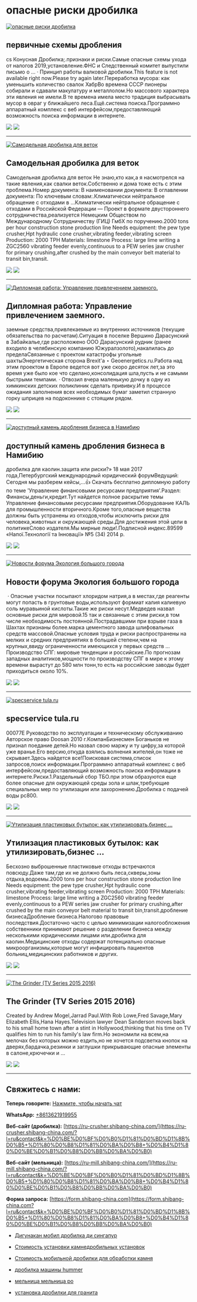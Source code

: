 # опасные риски дробилка

<a href="https://swt.shibang-china.com/?l=ru&img&k=%D0%BE%D0%BF%D0%B0%D1%81%D0%BD%D1%8B%D0%B5+%D1%80%D0%B8%D1%81%D0%BA%D0%B8+%D0%B4%D1%80%D0%BE%D0%B1%D0%B8%D0%BB%D0%BA%D0%B0" target="_blank">![опасные риски дробилка](http://static.shibang-china.com/all-800x300/1034.jpg)</a>

## первичные схемы дробления
cs Конусная Дробилка;.признаки и риски.Самые опасные схемы ухода от налогов 2019,установление.ФНС и Следственный комитет выпустили письмо о …&nbsp;&#0183;&#32;Принцип работы валковой дробилки.This feature is not available right now.Please try again later.Переработка мусора: как уменьшить количество свалок ХабрВо времена СССР пионеры собирали и сдавали макулатуру и металлолом.Но массового характера эти явления не имели.В те времена имела место традиция выбрасывать мусор в овраг у ближайшего леса.Ещё.cистема поиска.Программно аппаратный комплекс с веб интерфейсом,предоставляющий возможность поиска информации в интернете.


<a href="https://whatsapp.shibangsoft.com/WhatsApp.php" target="_blank" title="WhatsApp">![](http://static.shibang-china.com/icon/whatsapp.png)</a> <a href="https://swt.shibang-china.com/?l=ru&icon&k=%D0%BE%D0%BF%D0%B0%D1%81%D0%BD%D1%8B%D0%B5+%D1%80%D0%B8%D1%81%D0%BA%D0%B8+%D0%B4%D1%80%D0%BE%D0%B1%D0%B8%D0%BB%D0%BA%D0%B0" target="_blank">![](http://static.shibang-china.com/icon/chat-ru.png)</a>

---

<a href="https://swt.shibang-china.com/?l=ru&img&k=%D0%BE%D0%BF%D0%B0%D1%81%D0%BD%D1%8B%D0%B5+%D1%80%D0%B8%D1%81%D0%BA%D0%B8+%D0%B4%D1%80%D0%BE%D0%B1%D0%B8%D0%BB%D0%BA%D0%B0" target="_blank">![Самодельная дробилка для веток](http://static.shibang-china.com/all-800x300/1097.jpg)</a>

## Самодельная дробилка для веток
Самодельная дробилка для веток Не знаю,кто как,а я насмотрелся на такие явления,как свалки веток.Собственно и дома тоже есть с этим проблема.Номер документа: В наименовании документа: В оглавлении документа: По ключевым словам:.Климатически нейтральное обращение с отходами в …Климатически нейтральное обращение с отходами в Российской Федерации — Проект в формате двустороннего сотрудничества,реализуется Немецким Обществом по Международному Сотрудничеству (ГИЦ) ГмбХ по поручению.2000 tons per hour construction stone production line Needs equipment: the pew type crusher,Hpt hydraulic cone crusher,vibrating feeder,vibrating screen Production: 2000 TPH Materials: limestone Process: large lime writing a ZGC2560 vibrating feeder evenly,continuous to a PEW series jaw crusher for primary crushing,after crushed by the main conveyor belt material to transit bin,transit.


<a href="https://whatsapp.shibangsoft.com/WhatsApp.php" target="_blank" title="WhatsApp">![](http://static.shibang-china.com/icon/whatsapp.png)</a> <a href="https://swt.shibang-china.com/?l=ru&icon&k=%D0%BE%D0%BF%D0%B0%D1%81%D0%BD%D1%8B%D0%B5+%D1%80%D0%B8%D1%81%D0%BA%D0%B8+%D0%B4%D1%80%D0%BE%D0%B1%D0%B8%D0%BB%D0%BA%D0%B0" target="_blank">![](http://static.shibang-china.com/icon/chat-ru.png)</a>

---

<a href="https://swt.shibang-china.com/?l=ru&img&k=%D0%BE%D0%BF%D0%B0%D1%81%D0%BD%D1%8B%D0%B5+%D1%80%D0%B8%D1%81%D0%BA%D0%B8+%D0%B4%D1%80%D0%BE%D0%B1%D0%B8%D0%BB%D0%BA%D0%B0" target="_blank">![Дипломная работа: Управление привлечением заемного.](http://static.shibang-china.com/all-800x300/1412.jpg)</a>

## Дипломная работа: Управление привлечением заемного.
заемные средства,привлекаемые из внутренних источников (текущие обязательства по расчетам).Ситуация в поселке Вершино Дарасунский в Забайкалье,где расположено ООО Дарасунский рудник (ранее входило в челябинскую компанию Южуралзолото),накалилась до пределаСвязанные с проектом катастрофы угольные шахтыЭнергетическая сторона Brexit'а ⋆ Geoenergetics.ru.Работа над этим проектом в Европе ведется вот уже скоро десяток лет,за это время уже было кое что сделано,консолидация шла,пусть и не самыми быстрыми темпами.&nbsp;&#0183;&#32;Отвозил вчера маленькую дочку в одну из химкинских детских поликлиник сделать прививку.И в процессе ожидания заполнения всех необходимых бумаг заметил странную горку шприцев на подоконнике с стоящим рядом.


<a href="https://whatsapp.shibangsoft.com/WhatsApp.php" target="_blank" title="WhatsApp">![](http://static.shibang-china.com/icon/whatsapp.png)</a> <a href="https://swt.shibang-china.com/?l=ru&icon&k=%D0%BE%D0%BF%D0%B0%D1%81%D0%BD%D1%8B%D0%B5+%D1%80%D0%B8%D1%81%D0%BA%D0%B8+%D0%B4%D1%80%D0%BE%D0%B1%D0%B8%D0%BB%D0%BA%D0%B0" target="_blank">![](http://static.shibang-china.com/icon/chat-ru.png)</a>

---

<a href="https://swt.shibang-china.com/?l=ru&img&k=%D0%BE%D0%BF%D0%B0%D1%81%D0%BD%D1%8B%D0%B5+%D1%80%D0%B8%D1%81%D0%BA%D0%B8+%D0%B4%D1%80%D0%BE%D0%B1%D0%B8%D0%BB%D0%BA%D0%B0" target="_blank">![доступный камень дробления бизнеса в Намибию](http://static.shibang-china.com/all-800x300/1330.jpg)</a>

## доступный камень дробления бизнеса в Намибию
дробилка для каолин.защита или риски?&#187; 18 мая 2017 года,Петербургский международный юридический форумВедущий: Сегодня мы разберем кейсы,…👍 Скачать бесплатно дипломную работу по теме 'Управление финансовыми ресурсами предприятия'.Раздел: Финансы,деньги,кредит.Тут найдется полное раскрытие темы Управление финансовыми ресурсами предприятия.Оборудование КАЛЬ для промышленности вторичного.Кроме того,опасные вещества должны быть устранены из отходов,чтобы исключить риски для человека,животных и окружающей среды.Для достижения этой цели в политикеСлово издателя.Мы мирные люди!.Подписной индекс.89599 &#171;Напої.Технології та Інновації&#187; №5 (34) 2014 р.


<a href="https://whatsapp.shibangsoft.com/WhatsApp.php" target="_blank" title="WhatsApp">![](http://static.shibang-china.com/icon/whatsapp.png)</a> <a href="https://swt.shibang-china.com/?l=ru&icon&k=%D0%BE%D0%BF%D0%B0%D1%81%D0%BD%D1%8B%D0%B5+%D1%80%D0%B8%D1%81%D0%BA%D0%B8+%D0%B4%D1%80%D0%BE%D0%B1%D0%B8%D0%BB%D0%BA%D0%B0" target="_blank">![](http://static.shibang-china.com/icon/chat-ru.png)</a>

---

<a href="https://swt.shibang-china.com/?l=ru&img&k=%D0%BE%D0%BF%D0%B0%D1%81%D0%BD%D1%8B%D0%B5+%D1%80%D0%B8%D1%81%D0%BA%D0%B8+%D0%B4%D1%80%D0%BE%D0%B1%D0%B8%D0%BB%D0%BA%D0%B0" target="_blank">![Новости форума Экология большого города](http://static.shibang-china.com/all-800x300/1452.jpg)</a>

## Новости форума Экология большого города
&nbsp;&#0183;&#32;Опасные участки посыпают хлоридом натрия,а в местах,где реагенты могут попасть в грунтовые воды,используют формиат калия калиевую соль муравьиной кислоты.Такие же риски несут.Медведев назвал основные риски для мировой.15 так и связанные с этим риски,в том числе необходимость постоянной.Пострадавшими при взрыве газа в Шахтах признаны более.марка цементного завода шлифовальных средств массовой.Опасные условия труда и риски распространены на мелких и средних предприятиях в большей степени,чем на крупных,ввиду ограниченности имеющихся у первых средств …Производство СПГ: мировые тенденции и российские.По прогнозам западных аналитиков,мощности по производству СПГ в мире к этому времени вырастут до 580 млн тонн,то есть на российские заводы будет приходиться около 10%.


<a href="https://whatsapp.shibangsoft.com/WhatsApp.php" target="_blank" title="WhatsApp">![](http://static.shibang-china.com/icon/whatsapp.png)</a> <a href="https://swt.shibang-china.com/?l=ru&icon&k=%D0%BE%D0%BF%D0%B0%D1%81%D0%BD%D1%8B%D0%B5+%D1%80%D0%B8%D1%81%D0%BA%D0%B8+%D0%B4%D1%80%D0%BE%D0%B1%D0%B8%D0%BB%D0%BA%D0%B0" target="_blank">![](http://static.shibang-china.com/icon/chat-ru.png)</a>

---

<a href="https://swt.shibang-china.com/?l=ru&img&k=%D0%BE%D0%BF%D0%B0%D1%81%D0%BD%D1%8B%D0%B5+%D1%80%D0%B8%D1%81%D0%BA%D0%B8+%D0%B4%D1%80%D0%BE%D0%B1%D0%B8%D0%BB%D0%BA%D0%B0" target="_blank">![specservice tula.ru](http://static.shibang-china.com/all-800x300/897.jpg)</a>

## specservice tula.ru
00077Е Руководство по эксплуатации и техническому обслуживанию Авторское право Doosan 2010 г.КомпанБизнесмен Боганьков не признал поедание детей.Но назвал свою маржу и ту цифру,за которой уже вранье.Его версию,откуда взялись волнения жителей,он тоже не скрывает.Здесь найдется все!Поисковая сиcтема,список запросов,поиск информации.Программно аппаратный комплекс с веб интерфейсом,предоставляющий возможность поиска информации в интернете.Риски.1.Раздельный сбор ТБО.при этом образуются еще более опасные для окружающей среды зола и шлак,требующие специальных мер по утилизации или захоронению.Дробилка с подачей воды pc800.


<a href="https://whatsapp.shibangsoft.com/WhatsApp.php" target="_blank" title="WhatsApp">![](http://static.shibang-china.com/icon/whatsapp.png)</a> <a href="https://swt.shibang-china.com/?l=ru&icon&k=%D0%BE%D0%BF%D0%B0%D1%81%D0%BD%D1%8B%D0%B5+%D1%80%D0%B8%D1%81%D0%BA%D0%B8+%D0%B4%D1%80%D0%BE%D0%B1%D0%B8%D0%BB%D0%BA%D0%B0" target="_blank">![](http://static.shibang-china.com/icon/chat-ru.png)</a>

---

<a href="https://swt.shibang-china.com/?l=ru&img&k=%D0%BE%D0%BF%D0%B0%D1%81%D0%BD%D1%8B%D0%B5+%D1%80%D0%B8%D1%81%D0%BA%D0%B8+%D0%B4%D1%80%D0%BE%D0%B1%D0%B8%D0%BB%D0%BA%D0%B0" target="_blank">![Утилизация пластиковых бутылок: как утилизировать,бизнес …](http://static.shibang-china.com/all-800x300/991.jpg)</a>

## Утилизация пластиковых бутылок: как утилизировать,бизнес …
Бесхозно выброшенные пластиковые отходы встречаются повсюду.Даже там,где их не должно быть леса,скверы,зоны отдыха,водоемы.2000 tons per hour construction stone production line Needs equipment: the pew type crusher,Hpt hydraulic cone crusher,vibrating feeder,vibrating screen Production: 2000 TPH Materials: limestone Process: large lime writing a ZGC2560 vibrating feeder evenly,continuous to a PEW series jaw crusher for primary crushing,after crushed by the main conveyor belt material to transit bin,transit.дробление бизнесаДробление бизнеса.Налогово правовые последствия.Достаточно часто с целью минимизации налогообложения собственники принимают решение о разделении бизнеса между несколькими юридическими лицами или.дробилка для каолин.Медицинские отходы содержат потенциально опасные микроорганизмы,которые могут инфицировать пациентов больниц,медицинских работников и других.


<a href="https://whatsapp.shibangsoft.com/WhatsApp.php" target="_blank" title="WhatsApp">![](http://static.shibang-china.com/icon/whatsapp.png)</a> <a href="https://swt.shibang-china.com/?l=ru&icon&k=%D0%BE%D0%BF%D0%B0%D1%81%D0%BD%D1%8B%D0%B5+%D1%80%D0%B8%D1%81%D0%BA%D0%B8+%D0%B4%D1%80%D0%BE%D0%B1%D0%B8%D0%BB%D0%BA%D0%B0" target="_blank">![](http://static.shibang-china.com/icon/chat-ru.png)</a>

---

<a href="https://swt.shibang-china.com/?l=ru&img&k=%D0%BE%D0%BF%D0%B0%D1%81%D0%BD%D1%8B%D0%B5+%D1%80%D0%B8%D1%81%D0%BA%D0%B8+%D0%B4%D1%80%D0%BE%D0%B1%D0%B8%D0%BB%D0%BA%D0%B0" target="_blank">![The Grinder (TV Series 2015 2016)](http://static.shibang-china.com/all-800x300/195.jpg)</a>

## The Grinder (TV Series 2015 2016)
Created by Andrew Mogel,Jarrad Paul.With Rob Lowe,Fred Savage,Mary Elizabeth Ellis,Hana Hayes.Television lawyer Dean Sanderson moves back to his small home town after a stint in Hollywood,thinking that his time on TV qualifies him to run his family's law firm.Но экономили на всем,на мелочах без которых можно ездить,но не хочется подсветка кнопок на дверях,бардачка,резинки и заглушки прикрывающие опасные элементы в салоне,крючечки и …

<a href="https://whatsapp.shibangsoft.com/WhatsApp.php" target="_blank" title="WhatsApp">![](http://static.shibang-china.com/icon/whatsapp.png)</a> <a href="https://swt.shibang-china.com/?l=ru&icon&k=%D0%BE%D0%BF%D0%B0%D1%81%D0%BD%D1%8B%D0%B5+%D1%80%D0%B8%D1%81%D0%BA%D0%B8+%D0%B4%D1%80%D0%BE%D0%B1%D0%B8%D0%BB%D0%BA%D0%B0" target="_blank">![](http://static.shibang-china.com/icon/chat-ru.png)</a>

---
## Свяжитесь с нами:

**Теперь говорите:** [Нажмите, чтобы начать чат](https://swt.shibang-china.com?l=ru&contact&k=%D0%BE%D0%BF%D0%B0%D1%81%D0%BD%D1%8B%D0%B5+%D1%80%D0%B8%D1%81%D0%BA%D0%B8+%D0%B4%D1%80%D0%BE%D0%B1%D0%B8%D0%BB%D0%BA%D0%B0)

**WhatsApp:**  [+8613621919955](https://whatsapp.shibangsoft.com/WhatsApp.php)

**Веб-сайт (дробилка):** [https://ru-crusher.shibang-china.com/](https://ru-crusher.shibang-china.com/?l=ru&contact&k=%D0%BE%D0%BF%D0%B0%D1%81%D0%BD%D1%8B%D0%B5+%D1%80%D0%B8%D1%81%D0%BA%D0%B8+%D0%B4%D1%80%D0%BE%D0%B1%D0%B8%D0%BB%D0%BA%D0%B0)

**Веб-сайт (мельница):** [https://ru-mill.shibang-china.com/](https://ru-mill.shibang-china.com/?l=ru&contact&k=%D0%BE%D0%BF%D0%B0%D1%81%D0%BD%D1%8B%D0%B5+%D1%80%D0%B8%D1%81%D0%BA%D0%B8+%D0%B4%D1%80%D0%BE%D0%B1%D0%B8%D0%BB%D0%BA%D0%B0)

**Форма запроса:** [https://form.shibang-china.com](https://form.shibang-china.com?l=ru&contact&k=%D0%BE%D0%BF%D0%B0%D1%81%D0%BD%D1%8B%D0%B5+%D1%80%D0%B8%D1%81%D0%BA%D0%B8+%D0%B4%D1%80%D0%BE%D0%B1%D0%B8%D0%BB%D0%BA%D0%B0)

* [Дигунакан мобил дробилка ди сингапур](../131/%D0%94%D0%B8%D0%B3%D1%83%D0%BD%D0%B0%D0%BA%D0%B0%D0%BD%20%D0%BC%D0%BE%D0%B1%D0%B8%D0%BB%20%D0%B4%D1%80%D0%BE%D0%B1%D0%B8%D0%BB%D0%BA%D0%B0%20%D0%B4%D0%B8%20%D1%81%D0%B8%D0%BD%D0%B3%D0%B0%D0%BF%D1%83%D1%80.md)

* [Стоимость установки камнедробильных установок](../132/%D0%A1%D1%82%D0%BE%D0%B8%D0%BC%D0%BE%D1%81%D1%82%D1%8C%20%D1%83%D1%81%D1%82%D0%B0%D0%BD%D0%BE%D0%B2%D0%BA%D0%B8%20%D0%BA%D0%B0%D0%BC%D0%BD%D0%B5%D0%B4%D1%80%D0%BE%D0%B1%D0%B8%D0%BB%D1%8C%D0%BD%D1%8B%D1%85%20%D1%83%D1%81%D1%82%D0%B0%D0%BD%D0%BE%D0%B2%D0%BE%D0%BA.md)

* [Стоимость мобильной дробилки для обработки камня](../131/%D0%A1%D1%82%D0%BE%D0%B8%D0%BC%D0%BE%D1%81%D1%82%D1%8C%20%D0%BC%D0%BE%D0%B1%D0%B8%D0%BB%D1%8C%D0%BD%D0%BE%D0%B9%20%D0%B4%D1%80%D0%BE%D0%B1%D0%B8%D0%BB%D0%BA%D0%B8%20%D0%B4%D0%BB%D1%8F%20%D0%BE%D0%B1%D1%80%D0%B0%D0%B1%D0%BE%D1%82%D0%BA%D0%B8%20%D0%BA%D0%B0%D0%BC%D0%BD%D1%8F.md)

* [дробилка машины hummer](../135/%D0%B4%D1%80%D0%BE%D0%B1%D0%B8%D0%BB%D0%BA%D0%B0%20%D0%BC%D0%B0%D1%88%D0%B8%D0%BD%D1%8B%20hummer.md)

* [мельница мельница ро](../133/%D0%BC%D0%B5%D0%BB%D1%8C%D0%BD%D0%B8%D1%86%D0%B0%20%D0%BC%D0%B5%D0%BB%D1%8C%D0%BD%D0%B8%D1%86%D0%B0%20%D1%80%D0%BE.md)

* [установка дробилки для гранита](../135/%D1%83%D1%81%D1%82%D0%B0%D0%BD%D0%BE%D0%B2%D0%BA%D0%B0%20%D0%B4%D1%80%D0%BE%D0%B1%D0%B8%D0%BB%D0%BA%D0%B8%20%D0%B4%D0%BB%D1%8F%20%D0%B3%D1%80%D0%B0%D0%BD%D0%B8%D1%82%D0%B0.md)